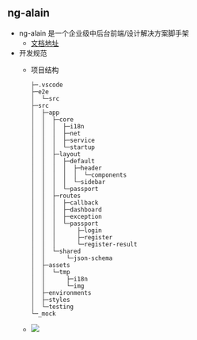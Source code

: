 ## ng-alain
- ng-alain 是一个企业级中后台前端/设计解决方案脚手架
	- [文档地址](https://ng-alain.com/docs/getting-started)
- 开发规范
	- 项目结构

		```
		├─.vscode
		├─e2e
		│  └─src
		├─src
		│  ├─app
		│  │  ├─core
		│  │  │  ├─i18n
		│  │  │  ├─net
		│  │  │  ├─service
		│  │  │  └─startup
		│  │  ├─layout
		│  │  │  ├─default
		│  │  │  │  ├─header
		│  │  │  │  │  └─components
		│  │  │  │  └─sidebar
		│  │  │  └─passport
		│  │  ├─routes
		│  │  │  ├─callback
		│  │  │  ├─dashboard
		│  │  │  ├─exception
		│  │  │  └─passport
		│  │  │      ├─login
		│  │  │      ├─register
		│  │  │      └─register-result
		│  │  └─shared
		│  │      └─json-schema
		│  ├─assets
		│  │  └─tmp
		│  │      ├─i18n
		│  │      └─img
		│  ├─environments
		│  ├─styles
		│  └─testing
		└─_mock
		```
	- <img src='http://chuann.cc/Web/angular/前后端分离规范.jpg'>







